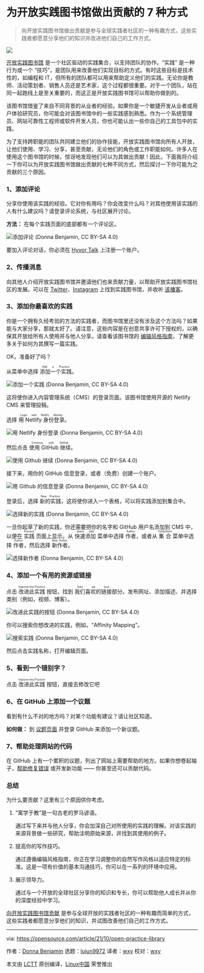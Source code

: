 [#]: subject: "7 ways anyone can contribute to Open Practice Library"
[#]: via: "https://opensource.com/article/21/10/open-practice-library"
[#]: author: "Donna Benjamin https://opensource.com/users/kattekrab"
[#]: collector: "lujun9972"
[#]: translator: "wxy"
[#]: reviewer: "wxy"
[#]: publisher: " "
[#]: url: " "

为开放实践图书馆做出贡献的 7 种方式
======

> 向开放实践图书馆做出贡献是参与全球实践者社区的一种有趣方式，这些实践者都愿意分享他们的知识并改进他们自己的工作方式。

![](https://img.linux.net.cn/data/attachment/album/202112/26/094416hvtgijuavgzwvgge.jpg)

[开放实践图书馆][2] 是一个社区驱动的实践集合，以支持团队的协作。“实践” 是一种行为或一个 “技巧”，是团队用来改善他们实现目标的方式。有时这些目标是技术性的，如编程和 IT，但所有的团队都可以用来帮助定义他们的实践。无论你是教师、活动策划者、销售人员还是艺术家，这个过程都很重要。对于一个团队，站在同一起跑线上是至关重要的，而这正是开放实践图书馆可以帮助你做到的。

该图书馆借鉴了来自不同背景的从业者的经验。如果你是一个敏捷开发从业者或用户体验研究员，你可能会对该图书馆中的一些实践感到熟悉。作为一个系统管理员、网站可靠性工程师或软件开发人员，你也可能认出一些你自己的工具包中的实践。

为了支持跨职能的团队共同建立他们的协作技能，开放实践图书馆向所有人开放，让他们使用、学习、分享，甚至贡献，无论他们的角色或工作职能如何。许多人在使用这个图书馆的时候，惊讶地发现他们可以为其做出贡献！因此，下面我将介绍一下你可以为开放实践图书馆做出贡献的七种不同方式，然后探讨一下你可能为之贡献的三个原因。

### 1、添加评论

分享你使用该实践的经验。它对你有用吗？你会改变什么吗？对其他使用该实践的人有什么建议吗？请登录评论系统，与社区展开讨论。

**方法：** 在每个实践页面的底部都有一个评论区。

![添加评论 (Donna Benjamin, CC BY-SA 4.0)][3]

要加入评论对话，你必须在 [Hyvor Talk][5] 上注册一个账户。

### 2、传播消息

向其他人介绍开放实践图书馆并邀请他们也来贡献力量，以帮助开放实践图书馆社区的发展。可以在 [Twitter][6]、[Instagram][7] 上找到实践图书馆，并收听 [该播客][8]。

### 3、添加你最喜欢的实践

你是一个拥有久经考验的方法的实践者，而图书馆里还没有涉及这个方法吗？如果能与大家分享，那就太好了。请注意，这些内容是在创意共享许可下授权的，以确保其开放给所有人使用并与他人分享。请查看该图书馆的 [编辑风格指南][9]，了解更多关于如何为其撰写一篇实践。

OK，准备好了吗？

从菜单中选择 <ruby>添加一个实践<rt>Add a Practice</rt></ruby>。

![添加一个实践 (Donna Benjamin, CC BY-SA 4.0)][10]

这将使你进入内容管理系统（CMS）的登录页面。该图书馆使用开源的 Netlify CMS 来管理投稿。

选择 <ruby>用 Netlify 身份登录<rt>Login with Netlify Identity</rt></ruby>。

![用 Netlify 身份登录 (Donna Benjamin, CC BY-SA 4.0)][11]

然后点击 <ruby>使用 GitHub 继续<rt>Continue with GitHub</rt></ruby>。

![使用 Github 继续 (Donna Benjamin, CC BY-SA 4.0)][12]

接下来，用你的 GitHub 信息登录，或者（免费）创建一个账户。

![用 Github 的信息登录 (Donna Benjamin, CC BY-SA 4.0)][13]

登录后，选择 <ruby>新的实践<rt>New Practice</rt></ruby>，这将使你进入一个表格，可以将实践添加到集合中。

![选择新的实践 (Donna Benjamin, CC BY-SA 4.0)][14]

一旦你起草了新的实践，你还需要把你的名字和 GitHub 用户名添加到 CMS 中，以便在 <ruby>实践<rt>Practice</rt></ruby> 页面上显示。从 <ruby>快速添加<rt>Quick add</rt></ruby> 菜单中选择 <ruby>作者<rt>Author</rt></ruby>，或者从 <ruby>集合<rt> Collections</rt></ruby> 菜单中选择 <ruby>作者<rt>Author</rt></ruby>，然后选择 <ruby>新作者<rt>New Author</rt></ruby>。

![选择新作者 (Donna Benjamin, CC BY-SA 4.0)][15]

### 4、添加一个有用的资源或链接

点击 <ruby>改进此实践<rt>Improve this Practice</rt></ruby> 按钮，找到 <ruby>我们喜欢的链接<rt>links we love</rt></ruby>部分。发布网址、添加描述、并选择类别（例如，视频、博客）。

![改进此实践的按钮 (Donna Benjamin, CC BY-SA 4.0)][16]

你可以搜索你想改进的实践，例如，“Affinity Mapping”。

![搜索实践  (Donna Benjamin, CC BY-SA 4.0)][17]

然后点击实践名称，打开编辑页面。

### 5、看到一个错别字？

点击 <ruby>改进此实践<rt>Improve this Practice</rt></ruby> 按钮，直接去修改它吧

### 6、在 GitHub 上添加一个议题

看到有什么不对的地方吗？对某个功能有建议？请让社区知道。

**如何做：** 到 [议题页面][18] 并登录 GitHub 来添加一个新议题。

### 7、帮助处理网站的代码

在 GitHub 上有一个累积的议题，列出了网站上需要帮助的地方。如果你想卷起袖子，[帮助修复错误][19] 或开发新功能 —— 你甚至还可以贡献代码。

### 总结

为什么要贡献？这里有三个原因供你考虑。

  1. “寓学于教”是一句古老的罗马谚语。

      通过写下来并与他人分享，你会加深自己对所使用的实践的理解。对该实践的来源背景做一些研究，帮助注明原始来源，并找到其使用的例子。
  
  2. 提高你的写作技巧。

      通过遵循编辑风格指南，你正在学习调整你的自然写作风格以适应特定的标准。这是一项有价值的基本沟通技巧，你可以在一系列的环境中应用。
  
  3. 展示领导力。

      通过与一个开放的全球社区分享你的知识和专长，你可以帮助他人成长并从你的深度经验中学习。

[向开放实践图书馆贡献][20] 是参与全球开放的实践者社区的一种有趣而简单的方式，这些实践者都愿意分享他们的知识，并试图改善他们自己的工作方式。

--------------------------------------------------------------------------------

via: https://opensource.com/article/21/10/open-practice-library

作者：[Donna Benjamin][a]
选题：[lujun9972][b]
译者：[wxy](https://github.com/wxy)
校对：[wxy](https://github.com/wxy)

本文由 [LCTT](https://github.com/LCTT/TranslateProject) 原创编译，[Linux中国](https://linux.cn/) 荣誉推出

[a]: https://opensource.com/users/kattekrab
[b]: https://github.com/lujun9972
[1]: https://opensource.com/sites/default/files/styles/image-full-size/public/lead-images/books_read_list_stack_study.png?itok=GZxb9OAv (Stack of books for reading)
[2]: https://openpracticelibrary.com/learn
[3]: https://opensource.com/sites/default/files/uploads/1_add-comment.png (Add a comment)
[4]: https://creativecommons.org/licenses/by-sa/4.0/
[5]: https://talk.hyvor.com
[6]: https://twitter.com/practicelibrary
[7]: https://www.instagram.com/openpracticelibrary
[8]: https://podcasts.apple.com/us/podcast/open-practice-podcast/id1501715186
[9]: https://openpracticelibrary.com/page/editorial/
[10]: https://opensource.com/sites/default/files/uploads/2_add-practice.gif (Add a practice)
[11]: https://opensource.com/sites/default/files/uploads/2_login-netlify.png (Login with Netlify Identity)
[12]: https://opensource.com/sites/default/files/uploads/3_continue-github.png (Continue with Github)
[13]: https://opensource.com/sites/default/files/uploads/4_github_details.png (Log in with Github details)
[14]: https://opensource.com/sites/default/files/uploads/5_new-practice.gif (Select New Practice)
[15]: https://opensource.com/sites/default/files/uploads/6_select-new-author.gif (select New Author)
[16]: https://opensource.com/sites/default/files/styles/medium/public/uploads/7_improve-this-practice.png?itok=ypFLi0uu (Improve this Practice button)
[17]: https://opensource.com/sites/default/files/styles/medium/public/uploads/8_search-for-practice.png?itok=f81s25N8 (Search for practice)
[18]: https://github.com/openpracticelibrary/openpracticelibrary/issues/new
[19]: https://github.com/openpracticelibrary/openpracticelibrary/issues?q=is%3Aissue+is%3Aopen+label%3ABug
[20]: https://openpracticelibrary.com/page/contribution-guide
